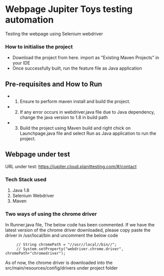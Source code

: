 
# Webpage Jupiter Toys testing automation
Testing the webpage using Selenium webdriver

### How to initialise the project

* Download the project from here. import as "Existing Maven Projects" in your IDE
* Once successfully built, run the feature file as Java application 

## Pre-requisites and How to Run

* 1. Ensure to perform maven install and build the project. 

* 2. If any error occurs in webdriver.java file due to Java dependency, change the java version to 1.8 in build path

* 3. Build the project using Maven build and right chick on Launchpage.java file and select Run as Java application to run the project.

## Webpage under test


URL under test: https://jupiter.cloud.planittesting.com/#/contact


### Tech Stack used

1. Java 1.8
2. Selenium Webdriver
3. Maven

### Two ways of using the chrome driver
    	
In Runner.java file, The below code has been commented. If we have the latest version of the 
chrome driver downloaded, please copy paste the driver in /usr/local/bin and uncomment the below code

    	 // String chromePath = "//usr//local//bin//";
    	 // System.setProperty("webdriver.chrome.driver", chromePath+"chromedriver");

As of now, the chrome driver is downloaded into the src/main/resources/config/drivers under project folder
